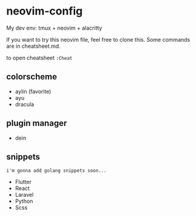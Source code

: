 # neovim-config

My dev env: tmux + neovim + alacritty

If you want to try this neovim file, feel free to clone this.
 Some commands are in cheatsheet.md.
 
to open cheatsheet `:Cheat` 
 

## colorscheme
- aylin (favorite)
- ayu
- dracula

## plugin manager
- dein

## snippets
`i'm gonna add golang snippets soon...`
- Flutter
- React
- Laravel
- Python
- Scss

